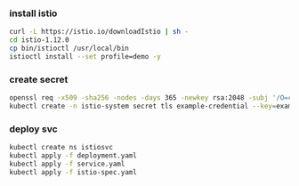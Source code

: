### install istio
```bash
curl -L https://istio.io/downloadIstio | sh -
cd istio-1.12.0
cp bin/istioctl /usr/local/bin
istioctl install --set profile=demo -y
```

### create secret
```bash
openssl req -x509 -sha256 -nodes -days 365 -newkey rsa:2048 -subj '/O=cncamp Inc./CN=www.example.com' -keyout example.key -out example.crt
kubectl create -n istio-system secret tls example-credential --key=example.key --cert=example.crt
```

### deploy svc
```bash
kubectl create ns istiosvc
kubectl apply -f deployment.yaml
kubectl apply -f service.yaml
kubectl apply -f istio-spec.yaml
```